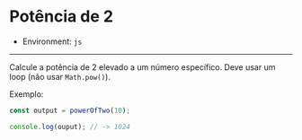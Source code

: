 # Potência de 2

* Environment: `js`

***

Calcule a potência de 2 elevado a um número específico. Deve usar um loop (não usar `Math.pow()`).

Exemplo:

```js
const output = powerOfTwo(10);

console.log(ouput); // -> 1024
```
